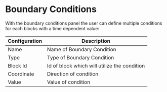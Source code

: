 <!--
SPDX-FileCopyrightText: 2023 PeriHub <https://gitlab.com/dlr-perihub/PeriHub>

SPDX-License-Identifier: Apache-2.0
-->

# Boundary Conditions

With the boundary conditions panel the user can define multiple conditions for each blocks with a time dependent value:

Configuration | Description
--- | ---
Name | Name of Boundary Condition
Type | Type of Boundary Condition
Block Id | Id of block which will utilize the condition
Coordinate | Direction of condition
Value | Value of condition
